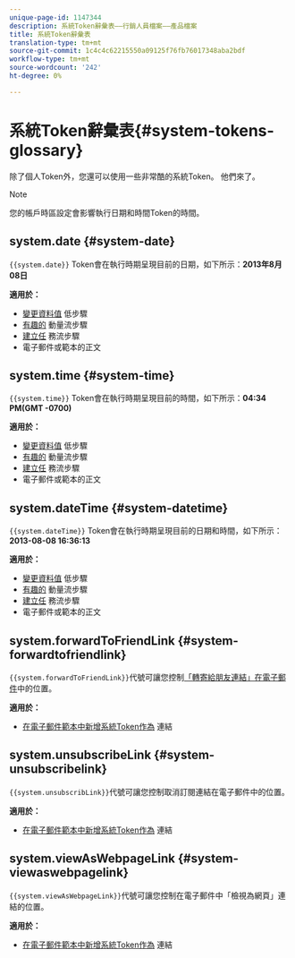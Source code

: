 ```yaml
---
unique-page-id: 1147344
description: 系統Token辭彙表——行銷人員檔案——產品檔案
title: 系統Token辭彙表
translation-type: tm+mt
source-git-commit: 1c4c4c62215550a09125f76fb76017348aba2bdf
workflow-type: tm+mt
source-wordcount: '242'
ht-degree: 0%

---
```



# 系統Token辭彙表{#system-tokens-glossary}

除了個人Token外，您還可以使用一些非常酷的系統Token。 他們來了。

>[!NOTE]
>
>您的帳戶時區設定會影響執行日期和時間Token的時間。

## system.date {#system-date}

`{{system.date}}` Token會在執行時期呈現目前的日期，如下所示：**2013年8月08日**

**適用於：**

* [變更資料值](../../../../product-docs/core-marketo-concepts/smart-campaigns/flow-actions/change-data-value.md) 低步驟
* [有趣的](../../../../product-docs/core-marketo-concepts/smart-campaigns/flow-actions/interesting-moment.md) 動量流步驟
* [建立任](../../../../product-docs/core-marketo-concepts/smart-campaigns/salesforce-flow-actions/create-task.md) 務流步驟
* 電子郵件或範本的正文

## system.time {#system-time}

`{{system.time}}` Token會在執行時期呈現目前的時間，如下所示：**04:34 PM(GMT -0700)**

**適用於：**

* [變更資料值](../../../../product-docs/core-marketo-concepts/smart-campaigns/flow-actions/change-data-value.md) 低步驟
* [有趣的](../../../../product-docs/core-marketo-concepts/smart-campaigns/flow-actions/interesting-moment.md) 動量流步驟
* [建立任](../../../../product-docs/core-marketo-concepts/smart-campaigns/salesforce-flow-actions/create-task.md) 務流步驟
* 電子郵件或範本的正文

## system.dateTime {#system-datetime}

`{{system.dateTime}}` Token會在執行時期呈現目前的日期和時間，如下所示：**2013-08-08 16:36:13**

**適用於：**

* [變更資料值](../../../../product-docs/core-marketo-concepts/smart-campaigns/flow-actions/change-data-value.md) 低步驟
* [有趣的](../../../../product-docs/core-marketo-concepts/smart-campaigns/flow-actions/interesting-moment.md) 動量流步驟
* [建立任](../../../../product-docs/core-marketo-concepts/smart-campaigns/salesforce-flow-actions/create-task.md) 務流步驟
* 電子郵件或範本的正文

## system.forwardToFriendLink {#system-forwardtofriendlink}

`{{system.forwardToFriendLink}}`代號可讓您控制[「轉寄給朋友連結」在電子郵件](../../../../product-docs/email-marketing/general/functions-in-the-editor/forward-to-a-friend-link-in-emails.md)中的位置。

**適用於：**

* [在電子郵件範本中新增系統Token作為](add-a-system-token-as-a-link-in-an-email.md) 連結

## system.unsubscribeLink {#system-unsubscribelink}

`{{system.unsubscribLink}}`代號可讓您控制取消訂閱連結在電子郵件中的位置。

**適用於：**

* [在電子郵件範本中新增系統Token作為](add-a-system-token-as-a-link-in-an-email.md) 連結

## system.viewAsWebpageLink {#system-viewaswebpagelink}

`{{system.viewAsWebpageLink}}`代號可讓您控制在電子郵件中「檢視為網頁」連結的位置。

**適用於：**

* [在電子郵件範本中新增系統Token作為](add-a-system-token-as-a-link-in-an-email.md) 連結
